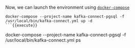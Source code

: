 
Now, we can launch the environment using [`docker-compose`](https://docs.docker.com/compose/)

```
docker-compose --project-name kafka-connect-pgsql -f /usr/local/bin/kafka-connect.yml up -d
```{{execute}}

```
docker-compose --project-name kafka-connect-pgsql -f /usr/local/bin/kafka-connect.yml ps
```{{execute}}